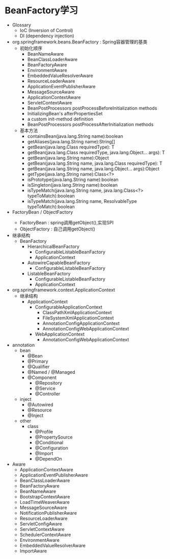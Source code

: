 # BeanFactory学习
- Glossary
    - IoC (Inversion of Control)
    - DI (dependency injection)
- org.springframework.beans.BeanFactory : Spring容器管理的基类
    - 初始化顺序
        - BeanNameAware
        - BeanClassLoaderAware
        - BeanFactoryAware
        - EnvironmentAware
        - EmbeddedValueResolverAware
        - ResourceLoaderAware
        - ApplicationEventPublisherAware
        - MessageSourceAware
        - ApplicationContextAware
        - ServletContextAware
        - BeanPostProcessors postProcessBeforeInitialization methods 
        - InitializingBean's afterPropertiesSet
        - a custom init-method definition
        - BeanPostProcessors postProcessAfterInitialization methods
    - 基本方法
        - containsBean(java.lang.String name):boolean
        - getAliases(java.lang.String name):String[]
        - getBean(java.lang.Class<T> requiredType):<T> T
        - getBean(java.lang.Class<T> requiredType, java.lang.Object... args):<T> T
        - getBean(java.lang.String name):Object
        - getBean(java.lang.String name, java.lang.Class<T> requiredType):<T> T
        - getBean(java.lang.String name, java.lang.Object... args):Object
        - getType(java.lang.String name):Class<?>
        - isPrototype(java.lang.String name):boolean
        - isSingleton(java.lang.String name):boolean
        - isTypeMatch(java.lang.String name, java.lang.Class<?> typeToMatch):boolean
        - isTypeMatch(java.lang.String name, ResolvableType typeToMatch):boolean
- FactoryBean<T> / ObjectFactory<T>
    - FactoryBean<T> : spring调用getObject(),实现SPI
    - ObjectFactory<T> : 自己调用getObject()
- 继承结构
    - BeanFactory
        - HierarchicalBeanFactory
            - ConfigurableListableBeanFactory
            - ApplicationContext
        - AutowireCapableBeanFactory
            - ConfigurableListableBeanFactory
        - ListableBeanFactory
            - ConfigurableListableBeanFactory
            - ApplicationContext
- org.springframework.context.ApplicationContext
    - 继承结构
        - ApplicationContext
            - ConfigurableApplicationContext
                - ClassPathXmlApplicationContext
                - FileSystemXmlApplicationContext
                - AnnotationConfigApplicationContext
                - AnnotationConfigWebApplicationContext
            - WebApplicationContext
                - AnnotationConfigWebApplicationContext
- annotation
    - bean
        - @Bean
        - @Primary
        - @Qualifier
        - @Named / @Managed
        - @Component
            - @Repository
            - @Service
            - @Controller
    - inject
        - @Autowired
        - @Resource
        - @Inject
    - other
        - class
            - @Profile
            - @PropertySource
            - @Conditional
            - @Configuration
            - @Import
            - @DependOn
- Aware
    - ApplicationContextAware
    - ApplicationEventPublisherAware
    - BeanClassLoaderAware
    - BeanFactoryAware
    - BeanNameAware
    - BootstrapContextAware
    - LoadTimeWeaverAware
    - MessageSourceAware
    - NotificationPublisherAware
    - ResourceLoaderAware
    - ServletConfigAware
    - ServletContextAware
    - SchedulerContextAware
    - EnvironmentAware
    - EmbeddedValueResolverAware
    - ImportAware